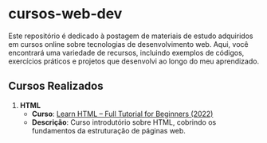 # cursos-web-dev

Este repositório é dedicado à postagem de materiais de estudo adquiridos em cursos online sobre tecnologias de desenvolvimento web. Aqui, você encontrará uma variedade de recursos, incluindo exemplos de códigos, exercícios práticos e projetos que desenvolvi ao longo do meu aprendizado.

## Cursos Realizados

1. **HTML**
   - **Curso**: [Learn HTML – Full Tutorial for Beginners (2022)](https://www.youtube.com/watch?v=kUMe1FH4CHE)
   - **Descrição**: Curso introdutório sobre HTML, cobrindo os fundamentos da estruturação de páginas web.